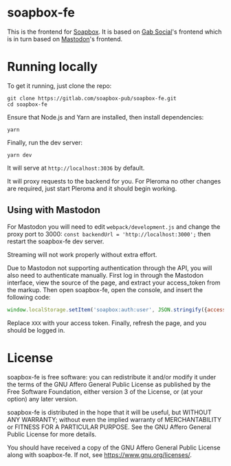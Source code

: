 # soapbox-fe

This is the frontend for [Soapbox](https://soapbox.pub).
It is based on [Gab Social](https://code.gab.com/gab/social/gab-social)'s frontend which is in turn based on [Mastodon](https://github.com/tootsuite/mastodon/)'s frontend.

# Running locally

To get it running, just clone the repo:

```
git clone https://gitlab.com/soapbox-pub/soapbox-fe.git
cd soapbox-fe
```

Ensure that Node.js and Yarn are installed, then install dependencies:

```
yarn
```

Finally, run the dev server:

```
yarn dev
```

It will serve at `http://localhost:3036` by default.

It will proxy requests to the backend for you.
For Pleroma no other changes are required, just start Pleroma and it should begin working.

## Using with Mastodon

For Mastodon you will need to edit `webpack/development.js` and change the proxy port to 3000: `const backendUrl = 'http://localhost:3000';` then restart the soapbox-fe dev server.

Streaming will not work properly without extra effort.

Due to Mastodon not supporting authentication through the API, you will also need to authenticate manually.
First log in through the Mastodon interface, view the source of the page, and extract your access_token from the markup.
Then open soapbox-fe, open the console, and insert the following code:

```js
window.localStorage.setItem('soapbox:auth:user', JSON.stringify({access_token: "XXX"}));
```

Replace `XXX` with your access token.
Finally, refresh the page, and you should be logged in.

# License

soapbox-fe is free software: you can redistribute it and/or modify
it under the terms of the GNU Affero General Public License as published by
the Free Software Foundation, either version 3 of the License, or
(at your option) any later version.

soapbox-fe is distributed in the hope that it will be useful,
but WITHOUT ANY WARRANTY; without even the implied warranty of
MERCHANTABILITY or FITNESS FOR A PARTICULAR PURPOSE.  See the
GNU Affero General Public License for more details.

You should have received a copy of the GNU Affero General Public License
along with soapbox-fe.  If not, see <https://www.gnu.org/licenses/>.
